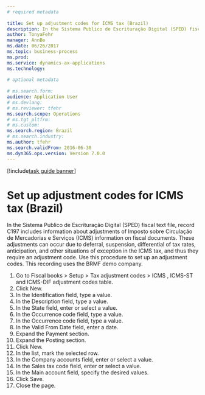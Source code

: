 ```yaml
--- 
# required metadata 
 
title: Set up adjustment codes for ICMS tax (Brazil)
description: In the Sistema Publico de Escrituração Digital (SPED) fiscal text file, record C197 includes information about adjustments of Imposto sobre Circulação de Mercadorias e Serviços (ICMS) information on fiscal documents. 
author: TonyaFehr 
manager: AnnBe 
ms.date: 06/26/2017
ms.topic: business-process 
ms.prod:  
ms.service: dynamics-ax-applications 
ms.technology:  
 
# optional metadata 
 
# ms.search.form:   
audience: Application User 
# ms.devlang:  
# ms.reviewer: tfehr 
ms.search.scope: Operations 
# ms.tgt_pltfrm:  
# ms.custom:  
ms.search.region: Brazil
# ms.search.industry: 
ms.author: tfehr 
ms.search.validFrom: 2016-06-30 
ms.dyn365.ops.version: Version 7.0.0 
---
```


[!include[task guide banner](.../includes/task-guide-banner.md)]

# Set up adjustment codes for ICMS tax (Brazil)

In the Sistema Publico de Escrituração Digital (SPED) fiscal text file, record C197 includes information about adjustments of Imposto sobre Circulação de Mercadorias e Serviços (ICMS) information on fiscal documents. These adjustments can occur due to deferral, suspension, differential of tax rates, anticipation, and other situations of exception in the ICMS tax, and thus they require an adjustment code. Use this procedure to set up an adjustment codes. This recording uses the BRMF demo company.

1. Go to Fiscal books > Setup > Tax adjustment codes > ICMS , ICMS-ST and ICMS-DIF adjustment codes table.
2. Click New.
3. In the Identification field, type a value.
4. In the Description field, type a value.
5. In the State field, enter or select a value.
6. In the Occurrence code field, type a value.
7. In the Occurrence code field, type a value.
8. In the Valid From Date field, enter a date.
9. Expand the Payment section.
10. Expand the Posting section.
11. Click New.
12. In the list, mark the selected row.
13. In the Company accounts field, enter or select a value.
14. In the Sales tax code field, enter or select a value.
15. In the Main account field, specify the desired values.
16. Click Save.
17. Close the page.


